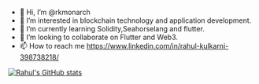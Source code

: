 - 👋 Hi, I’m @rkmonarch
- 👀 I’m interested in blockchain technology and application development.
- 🌱 I’m currently learning Solidity,Seahorselang and flutter.
- 💞️ I’m looking to collaborate on Flutter and Web3.
- 📫 How to reach me https://www.linkedin.com/in/rahul-kulkarni-398738218/


[![Rahul's GitHub stats](https://github-readme-stats.vercel.app/api?username=rkmonarch)](https://github.com/rkmonarch/github-readme-stats)

<!---
rkmonarch/rkmonarch is a ✨ special ✨ repository because its `README.md` (this file) appears on your GitHub profile.
You can click the Preview link to take a look at your changes.
--->
